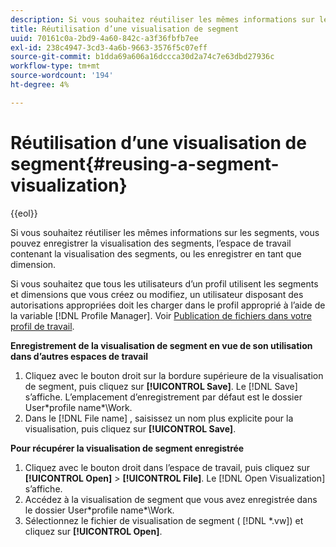 ```yaml
---
description: Si vous souhaitez réutiliser les mêmes informations sur les segments, vous pouvez enregistrer la visualisation des segments, l’espace de travail contenant la visualisation des segments, ou les enregistrer en tant que dimension.
title: Réutilisation d’une visualisation de segment
uuid: 70161c0a-2bd9-4a60-842c-a3f36fbfb7ee
exl-id: 238c4947-3cd3-4a6b-9663-3576f5c07eff
source-git-commit: b1dda69a606a16dccca30d2a74c7e63dbd27936c
workflow-type: tm+mt
source-wordcount: '194'
ht-degree: 4%

---
```


# Réutilisation d’une visualisation de segment{#reusing-a-segment-visualization}

{{eol}}

Si vous souhaitez réutiliser les mêmes informations sur les segments, vous pouvez enregistrer la visualisation des segments, l’espace de travail contenant la visualisation des segments, ou les enregistrer en tant que dimension.

Si vous souhaitez que tous les utilisateurs d’un profil utilisent les segments et dimensions que vous créez ou modifiez, un utilisateur disposant des autorisations appropriées doit les charger dans le profil approprié à l’aide de la variable [!DNL Profile Manager]. Voir [Publication de fichiers dans votre profil de travail](../../../../home/c-get-started/c-admin-intrf/c-prof-mgr/t-pub-files-wkg-prof.md#task-a0106e010c834d16bd60eef4721b6af9).

**Enregistrement de la visualisation de segment en vue de son utilisation dans d’autres espaces de travail**

1. Cliquez avec le bouton droit sur la bordure supérieure de la visualisation de segment, puis cliquez sur **[!UICONTROL Save]**. Le [!DNL Save] s’affiche. L’emplacement d’enregistrement par défaut est le dossier User\*profile name*\Work.
1. Dans le [!DNL File name] , saisissez un nom plus explicite pour la visualisation, puis cliquez sur **[!UICONTROL Save]**.

**Pour récupérer la visualisation de segment enregistrée**

1. Cliquez avec le bouton droit dans l’espace de travail, puis cliquez sur **[!UICONTROL Open]** > **[!UICONTROL File]**. Le [!DNL Open Visualization] s’affiche.
1. Accédez à la visualisation de segment que vous avez enregistrée dans le dossier User\*profile name*\Work.
1. Sélectionnez le fichier de visualisation de segment ( [!DNL *.vw]) et cliquez sur **[!UICONTROL Open]**.
